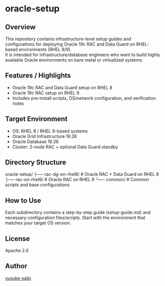 # oracle-setup

## Overview
This repository contains infrastructure-level setup guides and configurations for deploying Oracle 19c RAC and Data Guard on RHEL-based environments (RHEL 8/9).  
It is intended for infrastructure/database engineers who want to build highly available Oracle environments on bare metal or virtualized systems.

## Features / Highlights
- Oracle 19c RAC and Data Guard setup on RHEL 8
- Oracle 19c RAC setup on RHEL 9
- Includes pre-install scripts, OS/network configuration, and verification notes

## Target Environment
- OS: RHEL 8 / RHEL 9-based systems
- Oracle Grid Infrastructure 19.26
- Oracle Database 19.26
- Cluster: 2-node RAC + optional Data Guard standby

## Directory Structure
oracle-setup/
├── rac-dg-on-rhel8/        # Oracle RAC + Data Guard on RHEL 8
├── rac-on-rhel9/           # Oracle RAC on RHEL 9
└── common/                 # Common scripts and base configurations

## How to Use
Each subdirectory contains a step-by-step guide (setup-guide.md) and necessary configuration files/scripts.
Start with the environment that matches your target OS version.

## License
Apache 2.0

## Author
[yusuke-saiki](https://github.com/yusuke-saiki)
